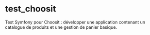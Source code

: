 # test_choosit
Test Symfony pour Choosit : développer une application contenant un catalogue de produits et une gestion de panier basique.
